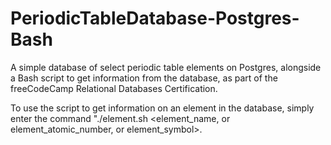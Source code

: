 # PeriodicTableDatabase-Postgres-Bash
A simple database of select periodic table elements on Postgres, alongside a Bash script to get information from the database, as part of the freeCodeCamp Relational Databases Certification.


To use the script to get information on an element in the database, simply enter the command "./element.sh <element_name, or element_atomic_number, or element_symbol>.
